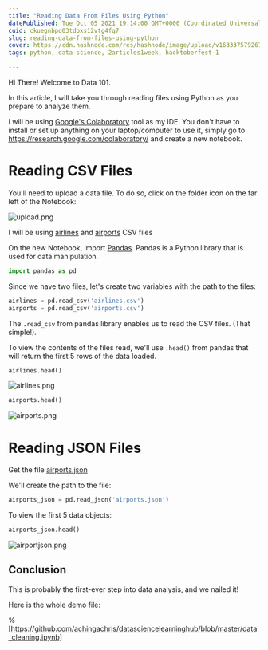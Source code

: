 ```yaml
---
title: "Reading Data From Files Using Python"
datePublished: Tue Oct 05 2021 19:14:00 GMT+0000 (Coordinated Universal Time)
cuid: ckuegnbpq03tdpxs12vtg4fq7
slug: reading-data-from-files-using-python
cover: https://cdn.hashnode.com/res/hashnode/image/upload/v1633375792676/HEBwBDQW-.png
tags: python, data-science, 2articles1week, hacktoberfest-1

---
```



> 
Hi There! Welcome to Data 101.

In this article, I will take you through reading files using Python as you prepare to analyze them.

I will be using  [Google's Colaboratory](https://research.google.com/colaboratory/) tool as my IDE. You don't have to install or set up anything on your laptop/computer to use it, simply go to https://research.google.com/colaboratory/ and create a new notebook.

# Reading CSV Files

You'll need to upload a data file. To do so, click on the folder icon on the far left of the Notebook:

![upload.png](https://cdn.hashnode.com/res/hashnode/image/upload/v1633372078972/e0xilNfH3.png)

I will be using [airlines](https://docs.google.com/spreadsheets/d/1hipdEeKU6UBrCpzyLEF-Vj5F4nA8gCRLYJP50CKr-B0/edit?usp=sharing) and  [airports](https://docs.google.com/spreadsheets/d/1fWIIVmxXSwahoB79rxRFRY2qQbaQpAED0fx_RKR1o20/edit?usp=sharing)  CSV files

On the new Notebook, import  [Pandas](https://pandas.pydata.org/). Pandas is a Python library that is used for data manipulation.

```python
import pandas as pd
```

Since we have two files, let's create two variables with the path to the files:

```python
airlines = pd.read_csv('airlines.csv')
airports = pd.read_csv('airports.csv')
```

The `.read_csv` from pandas library enables us to read the CSV files. (That simple!).

To view the contents of the files read, we'll use `.head()` from pandas that will return the first 5 rows of the data loaded.

```python
airlines.head()
```

![airlines.png](https://cdn.hashnode.com/res/hashnode/image/upload/v1633373312017/jmezcHP4h.png)

```python
airports.head()
```

![airports.png](https://cdn.hashnode.com/res/hashnode/image/upload/v1633373368025/4GYrU3cCq.png)


# Reading JSON Files

Get the file [airports.json](https://drive.google.com/file/d/1mYtu9mgykInL-FSQzugq9lIokbwShUAF/view?usp=sharing)

We'll create the path to the file:

```python
airports_json = pd.read_json('airports.json')
```

To view the first 5 data objects:

```python
airports_json.head()
```

![airportjson.png](https://cdn.hashnode.com/res/hashnode/image/upload/v1633375000266/enC-lbCFG.png)

## Conclusion

This is probably the first-ever step into data analysis, and we nailed it!

Here is the whole demo file:


%[https://github.com/achingachris/datasciencelearninghub/blob/master/data_cleaning.ipynb]

